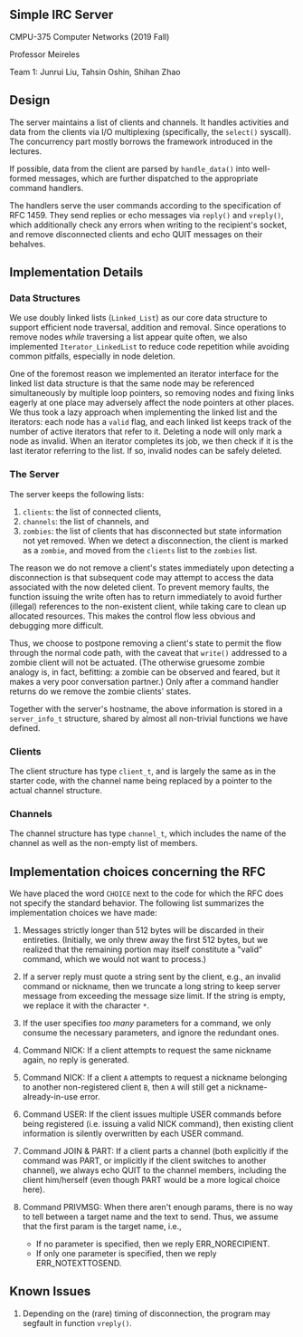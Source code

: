 ## Simple IRC Server
CMPU-375 Computer Networks (2019 Fall)

Professor Meireles

Team 1: Junrui Liu, Tahsin Oshin, Shihan Zhao

## Design

The server maintains a list of clients and channels. It handles activities and data from the clients via I/O multiplexing (specifically, the `select()` syscall). The concurrency part mostly borrows the framework introduced in the lectures.

If possible, data from the client are parsed by `handle_data()` into well-formed messages, which are further dispatched to the appropriate command handlers.

The handlers serve the user commands according to the specification of RFC 1459. They send replies or echo messages via `reply()` and `vreply()`, which additionally check any errors when writing to the recipient's socket, and remove disconnected clients and echo QUIT messages on their behalves.

## Implementation Details

### Data Structures
We use doubly linked lists (`Linked_List`) as our core data structure to support efficient node traversal, addition and removal. Since operations to remove nodes *while* traversing a list appear quite often, we also implemented `Iterator_LinkedList` to reduce code repetition while avoiding common pitfalls, especially in node deletion.

One of the foremost reason we implemented an iterator interface for the linked list data structure is that the same node may be referenced simultaneously by multiple loop pointers, so removing nodes and fixing links eagerly at one place may adversely affect the node pointers at other places. We thus took a lazy approach when implementing the linked list and the iterators: each node has a `valid` flag, and each linked list keeps track of the number of active iterators that refer to it. Deleting a node will only mark a node as invalid. When an iterator completes its job, we then check if it is the last iterator referring to the list. If so, invalid nodes can be safely deleted.

### The Server
The server keeps the following lists:
1. `clients`: the list of connected clients,
2. `channels`: the list of channels, and
3. `zombies`: the list of clients that has disconnected but state information not yet removed. When we detect a disconnection, the client is marked as a `zombie`, and moved from the `clients` list to the `zombies` list.
   
The reason we do not remove a client's states immediately upon detecting a disconnection is that subsequent code may attempt to access the data associated with the now deleted client. To prevent memory faults, the function issuing the write often has to return immediately to avoid further (illegal) references to the non-existent client, while taking care to clean up allocated resources. This makes the control flow less obvious and debugging more difficult. 

Thus, we choose to postpone removing a client's state to permit the flow through the normal code path, with the caveat that `write()` addressed to a zombie client will not be actuated. (The otherwise gruesome zombie analogy is, in fact, befitting: a zombie can be observed and feared, but it makes a very poor conversation partner.) Only after a command handler returns do we remove the zombie clients' states.

Together with the server's hostname, the above information is stored in a `server_info_t` structure, shared by almost all non-trivial functions we have defined.

### Clients
The client structure has type `client_t`, and is largely the same as in the starter code, with the channel name being replaced by a pointer to the actual channel structure.

### Channels

The channel structure has type `channel_t`, which includes the name of the channel as well as the non-empty list of members.


## Implementation choices concerning the RFC

We have placed the word `CHOICE` next to the code for which the RFC does not specify the standard behavior. The following list summarizes the implementation choices we have made:

1. Messages strictly longer than 512 bytes will be discarded in their entireties. (Initially, we only threw away the first 512 bytes, but we realized that the remaining portion may itself constitute a "valid" command, which we would not want to process.)

2. If a server reply must quote a string sent by the client, e.g., an invalid command or nickname, then we truncate a long string to keep server message from exceeding the message size limit. If the string is empty, we replace it with the character `*`.

3. If the user specifies _too many_ parameters for a command, we only consume the necessary parameters, and ignore the redundant ones.

7. Command NICK: If a client attempts to request the same nickname again, no reply is generated.

9. Command NICK: If a client `A` attempts to request a nickname belonging to another non-registered client `B`, then `A` will still get a nickname-already-in-use error.

8. Command USER: If the client issues multiple USER commands before being registered (i.e. issuing a valid NICK command), then existing client information is silently overwritten by each USER command.

10. Command JOIN & PART: If a client parts a channel (both explicitly if the command was PART, or implicitly if the client switches to another channel), we always echo QUIT to the channel members, including the client him/herself (even though PART would be a more logical choice here).

11. Command PRIVMSG: When there aren't enough params, there is no way to tell between a target name and the text to send. Thus, we assume that the first param is the target name, i.e.,
    - If no parameter is specified, then we reply ERR_NORECIPIENT.
    - If only one parameter is specified, then we reply ERR_NOTEXTTOSEND.

## Known Issues
1. Depending on the (rare) timing of disconnection, the program may segfault in function `vreply()`.